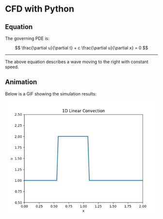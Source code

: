 # CFD with Python

## Equation
The governing PDE is:

$$
\frac{\partial u}{\partial t} + c \frac{\partial u}{\partial x} = 0
$$

---

The above equation describes a wave moving to the right with constant speed.

## Animation

Below is a GIF showing the simulation results:

![Linear Convection Animation](./linear_convection.gif)
